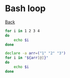 # Bash loop

[Back](../../index.md#bash)

```bash
for i in 1 2 3 4
do
    echo $i
done

declare -a arr=("1" "2" "3")
for i in "${arr[@]}"
do
    echo $i
done
```

